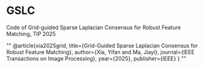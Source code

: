 # GSLC
Code of Grid-guided Sparse Laplacian Consensus for Robust Feature Matching, TIP 2025

""
@article{xia2025grid,
  title={Grid-Guided Sparse Laplacian Consensus for Robust Feature Matching},
  author={Xia, Yifan and Ma, Jiayi},
  journal={IEEE Transactions on Image Processing},
  year={2025},
  publisher={IEEE}
}
""
